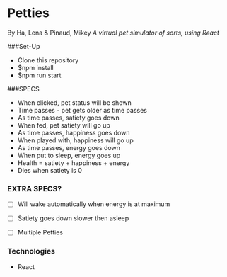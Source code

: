 # Petties
By Ha, Lena & Pinaud, Mikey
_A virtual pet simulator of sorts, using React_

###Set-Up
* Clone this repository
* $npm install
* $npm run start

###SPECS
- When clicked, pet status will be shown
- Time passes - pet gets older as time passes
- As time passes, satiety goes down
- When fed, pet satiety will go up
- As time passes, happiness goes down
- When played with, happiness will go up
- As time passes, energy goes down
- When put to sleep, energy goes up
- Health = satiety + happiness + energy
- Dies when satiety is 0

### EXTRA SPECS? 
- [ ] Will wake automatically when energy is at maximum
- [ ] Satiety goes down slower then asleep
- [ ] Multiple Petties


### Technologies
* React
